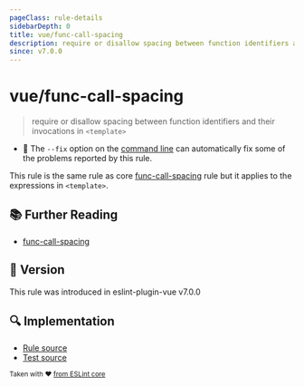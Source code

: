 ```yaml
---
pageClass: rule-details
sidebarDepth: 0
title: vue/func-call-spacing
description: require or disallow spacing between function identifiers and their invocations in `<template>`
since: v7.0.0
---
```

# vue/func-call-spacing

> require or disallow spacing between function identifiers and their invocations in `<template>`

- :wrench: The `--fix` option on the [command line](https://eslint.org/docs/user-guide/command-line-interface#fixing-problems) can automatically fix some of the problems reported by this rule.

This rule is the same rule as core [func-call-spacing] rule but it applies to the expressions in `<template>`.

## :books: Further Reading

- [func-call-spacing]

[func-call-spacing]: https://eslint.org/docs/rules/func-call-spacing

## :rocket: Version

This rule was introduced in eslint-plugin-vue v7.0.0

## :mag: Implementation

- [Rule source](https://github.com/vuejs/eslint-plugin-vue/blob/master/lib/rules/func-call-spacing.js)
- [Test source](https://github.com/vuejs/eslint-plugin-vue/blob/master/tests/lib/rules/func-call-spacing.js)

<sup>Taken with ❤️ [from ESLint core](https://eslint.org/docs/rules/func-call-spacing)</sup>
